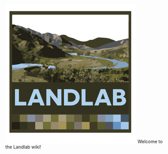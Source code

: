 
![Landlab logo](https://github.com/landlab/landlab-logo/blob/master/landlab_logo_picture.jpg) Welcome to the Landlab wiki!